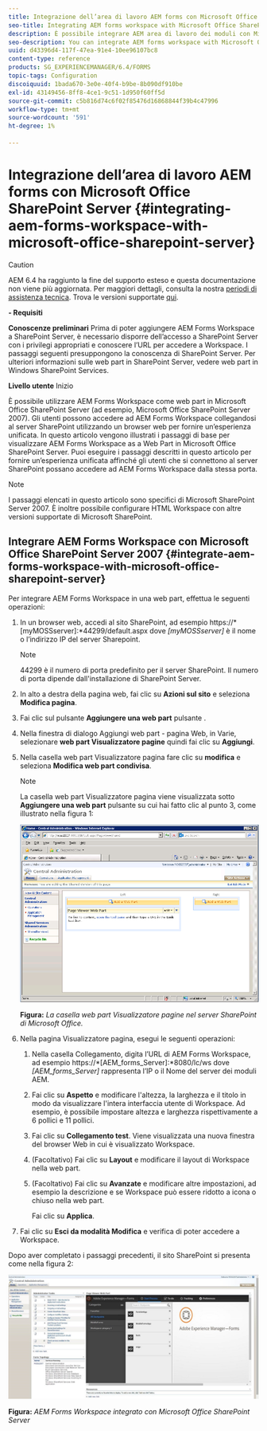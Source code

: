 ```yaml
---
title: Integrazione dell’area di lavoro AEM forms con Microsoft Office SharePoint Server
seo-title: Integrating AEM forms workspace with Microsoft Office SharePoint Server
description: È possibile integrare AEM area di lavoro dei moduli con Microsoft Office SharePoint Server.
seo-description: You can integrate AEM forms workspace with Microsoft Office SharePoint Server.
uuid: d43396d4-117f-47ea-91e4-10ee96107bc8
content-type: reference
products: SG_EXPERIENCEMANAGER/6.4/FORMS
topic-tags: Configuration
discoiquuid: 1bada670-3e0e-40f4-b9be-8b090df910be
exl-id: 43149456-8ff8-4ce1-9c51-1d950f60ff5d
source-git-commit: c5b816d74c6f02f85476d16868844f39b4c47996
workflow-type: tm+mt
source-wordcount: '591'
ht-degree: 1%

---
```


# Integrazione dell’area di lavoro AEM forms con Microsoft Office SharePoint Server {#integrating-aem-forms-workspace-with-microsoft-office-sharepoint-server}

>[!CAUTION]
>
>AEM 6.4 ha raggiunto la fine del supporto esteso e questa documentazione non viene più aggiornata. Per maggiori dettagli, consulta la nostra [periodi di assistenza tecnica](https://helpx.adobe.com/it/support/programs/eol-matrix.html). Trova le versioni supportate [qui](https://experienceleague.adobe.com/docs/).

**- Requisiti**

**Conoscenze preliminari**
Prima di poter aggiungere AEM Forms Workspace a SharePoint Server, è necessario disporre dell’accesso a SharePoint Server con i privilegi appropriati e conoscere l’URL per accedere a Workspace. I passaggi seguenti presuppongono la conoscenza di SharePoint Server. Per ulteriori informazioni sulle web part in SharePoint Server, vedere web part in Windows SharePoint Services.

**Livello utente**
Inizio

È possibile utilizzare AEM Forms Workspace come web part in Microsoft Office SharePoint Server (ad esempio, Microsoft Office SharePoint Server 2007). Gli utenti possono accedere ad AEM Forms Workspace collegandosi al server SharePoint utilizzando un browser web per fornire un’esperienza unificata. In questo articolo vengono illustrati i passaggi di base per visualizzare AEM Forms Workspace as a Web Part in Microsoft Office SharePoint Server. Puoi eseguire i passaggi descritti in questo articolo per fornire un’esperienza unificata affinché gli utenti che si connettono al server SharePoint possano accedere ad AEM Forms Workspace dalla stessa porta.

>[!NOTE]
>
>I passaggi elencati in questo articolo sono specifici di Microsoft SharePoint Server 2007. È inoltre possibile configurare HTML Workspace con altre versioni supportate di Microsoft SharePoint.

## Integrare AEM Forms Workspace con Microsoft Office SharePoint Server 2007 {#integrate-aem-forms-workspace-with-microsoft-office-sharepoint-server}

Per integrare AEM Forms Workspace in una web part, effettua le seguenti operazioni:

1. In un browser web, accedi al sito SharePoint, ad esempio https://*[myMOSSserver]:*44299/default.aspx dove *[myMOSSserver]* è il nome o l’indirizzo IP del server Sharepoint.

   >[!NOTE]
   >
   >44299 è il numero di porta predefinito per il server SharePoint. Il numero di porta dipende dall&#39;installazione di SharePoint Server.

1. In alto a destra della pagina web, fai clic su **Azioni sul sito** e seleziona **Modifica pagina**.
1. Fai clic sul pulsante **Aggiungere una web part** pulsante .
1. Nella finestra di dialogo Aggiungi web part - pagina Web, in Varie, selezionare **web part Visualizzatore pagine** quindi fai clic su **Aggiungi**.
1. Nella casella web part Visualizzatore pagina fare clic su **modifica** e seleziona **Modifica web part condivisa**.

   >[!NOTE]
   >
   >La casella web part Visualizzatore pagina viene visualizzata sotto **Aggiungere una web part** pulsante su cui hai fatto clic al punto 3, come illustrato nella figura 1:

   ![Casella web part Visualizzatore pagine nel server SharePoint di Microsoft Office.](assets/page-viewer-web-part-box-in-microsoft-office-sharepoint-server.png)

   **Figura:** *La casella web part Visualizzatore pagine nel server SharePoint di Microsoft Office.*

1. Nella pagina Visualizzatore pagina, esegui le seguenti operazioni:

   1. Nella casella Collegamento, digita l’URL di AEM Forms Workspace, ad esempio https://*[AEM_forms_Server]:*8080/lc/ws dove *[AEM_forms_Server]* rappresenta l’IP o il Nome del server dei moduli AEM.
   1. Fai clic su **Aspetto** e modificare l&#39;altezza, la larghezza e il titolo in modo da visualizzare l&#39;intera interfaccia utente di Workspace. Ad esempio, è possibile impostare altezza e larghezza rispettivamente a 6 pollici e 11 pollici.
   1. Fai clic su **Collegamento test**. Viene visualizzata una nuova finestra del browser Web in cui è visualizzato Workspace.
   1. (Facoltativo) Fai clic su **Layout** e modificare il layout di Workspace nella web part.
   1. (Facoltativo) Fai clic su **Avanzate** e modificare altre impostazioni, ad esempio la descrizione e se Workspace può essere ridotto a icona o chiuso nella web part.

      Fai clic su **Applica**.

1. Fai clic su **Esci da modalità Modifica** e verifica di poter accedere a Workspace.

Dopo aver completato i passaggi precedenti, il sito SharePoint si presenta come nella figura 2:

![AEM Forms Workspace integrato con Microsoft Office SharePoint Server](assets/aem-forms-workspace.jpg)

**Figura:** *AEM Forms Workspace integrato con Microsoft Office SharePoint Server*
